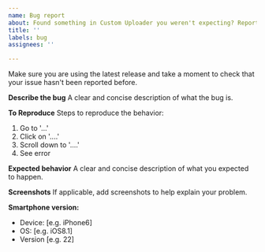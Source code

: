 ```yaml
---
name: Bug report
about: Found something in Custom Uploader you weren't expecting? Report it here!
title: ''
labels: bug
assignees: ''

---
```


Make sure you are using the latest release and take a moment to check that your issue hasn't been reported before.

**Describe the bug**
A clear and concise description of what the bug is.

**To Reproduce**
Steps to reproduce the behavior:
1. Go to '...'
2. Click on '....'
3. Scroll down to '....'
4. See error

**Expected behavior**
A clear and concise description of what you expected to happen.

**Screenshots**
If applicable, add screenshots to help explain your problem.

**Smartphone version:**
 - Device: [e.g. iPhone6]
 - OS: [e.g. iOS8.1]
 - Version [e.g. 22]
